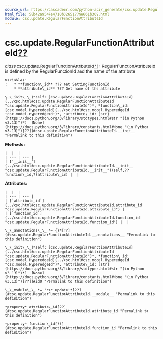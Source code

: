 ```yaml
---
source_url: https://cascadeur.com/python-api/_generate/csc.update.RegularFunctionAttributeId.html
html_file: 58b42a9547e4710b32651779e661b309.html
module: csc.update.RegularFunctionAttributeId
---
```


# csc.update.RegularFunctionAttributeId[??](#csc-update-regularfunctionattributeid "Permalink to this heading")

*class* csc.update.RegularFunctionAttributeId[??](#csc.update.RegularFunctionAttributeId "Permalink to this definition")
:   RegularFunctionAttributeId is defined by the RegularFunctionId and the name of the attribute

    Variables:
    :   * **function\_id** ??? Get SettingFunctionId
        * **attribute\_id** ??? Get name of the attribute

    \_\_init\_\_(*self: [csc.update.RegularFunctionAttributeId](../csc.html#csc.update.RegularFunctionAttributeId "csc.update.RegularFunctionAttributeId")*, *function\_id: [csc.model.HyperedgeId](../csc.html#csc.model.HyperedgeId "csc.model.HyperedgeId")*, *attribute\_id: [str](https://docs.python.org/3/library/stdtypes.html#str "(in Python v3.13)")*)  [None](https://docs.python.org/3/library/constants.html#None "(in Python v3.13)")[??](#csc.update.RegularFunctionAttributeId.__init__ "Permalink to this definition")

    
**Methods:**

    |  |  |
    | --- | --- |
    | [`__init__`](../csc.html#csc.update.RegularFunctionAttributeId.__init__ "csc.update.RegularFunctionAttributeId.__init__")(self,??function\_id,??attribute\_id) |  |

    
**Attributes:**

    |  |  |
    | --- | --- |
    | [`attribute_id`](../csc.html#csc.update.RegularFunctionAttributeId.attribute_id "csc.update.RegularFunctionAttributeId.attribute_id") |  |
    | [`function_id`](../csc.html#csc.update.RegularFunctionAttributeId.function_id "csc.update.RegularFunctionAttributeId.function_id") |  |

    \_\_annotations\_\_ *= {}*[??](#csc.update.RegularFunctionAttributeId.__annotations__ "Permalink to this definition")

    \_\_init\_\_(*self: [csc.update.RegularFunctionAttributeId](../csc.html#csc.update.RegularFunctionAttributeId "csc.update.RegularFunctionAttributeId")*, *function\_id: [csc.model.HyperedgeId](../csc.html#csc.model.HyperedgeId "csc.model.HyperedgeId")*, *attribute\_id: [str](https://docs.python.org/3/library/stdtypes.html#str "(in Python v3.13)")*)  [None](https://docs.python.org/3/library/constants.html#None "(in Python v3.13)")[??](#id0 "Permalink to this definition")

    \_\_module\_\_ *= 'csc.update'*[??](#csc.update.RegularFunctionAttributeId.__module__ "Permalink to this definition")

    *property* attribute\_id[??](#csc.update.RegularFunctionAttributeId.attribute_id "Permalink to this definition")

    *property* function\_id[??](#csc.update.RegularFunctionAttributeId.function_id "Permalink to this definition")